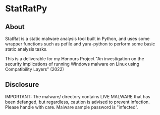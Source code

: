 # StatRatPy

## About
StatRat is a static malware analysis tool built in Python, and uses some wrapper functions such as pefile and yara-python to perform some basic static analysis tasks.

This is a deliverable for my Honours Project "An investigation on the security implications of running Windows malware on Linux using Compatibility Layers" (2022)


## Disclosure
IMPORTANT: The malware/ directory contains LIVE MALWARE that has been defanged, but regardless, caution is advised to prevent infection. Please handle with care. Malware sample password is "infected".

